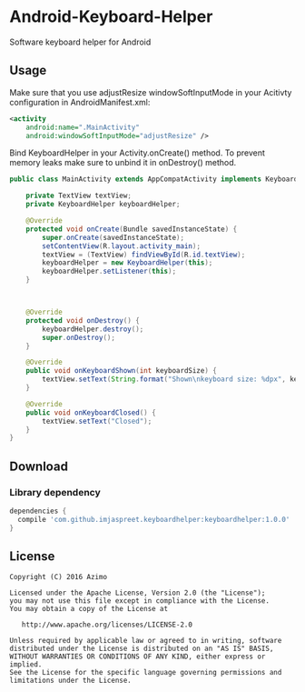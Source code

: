 # Android-Keyboard-Helper
Software keyboard helper for Android

## Usage
Make sure that you use adjustResize windowSoftInputMode in your Acitivty configuration in AndroidManifest.xml:

```xml
<activity
    android:name=".MainActivity"
    android:windowSoftInputMode="adjustResize" />
```  
Bind KeyboardHelper in your Activity.onCreate() method. To prevent memory leaks make sure to unbind it in onDestroy() method.
    
```java    
public class MainActivity extends AppCompatActivity implements KeyboardHelper.OnKeyboardToggleListener{

    private TextView textView;
    private KeyboardHelper keyboardHelper;

    @Override
    protected void onCreate(Bundle savedInstanceState) {
        super.onCreate(savedInstanceState);
        setContentView(R.layout.activity_main);
        textView = (TextView) findViewById(R.id.textView);
        keyboardHelper = new KeyboardHelper(this);
        keyboardHelper.setListener(this);
    }



    @Override
    protected void onDestroy() {
        keyboardHelper.destroy();
        super.onDestroy();
    }

    @Override
    public void onKeyboardShown(int keyboardSize) {
        textView.setText(String.format("Shown\nkeyboard size: %dpx", keyboardSize));
    }

    @Override
    public void onKeyboardClosed() {
        textView.setText("Closed");
    }
}
```
## Download

### Library dependency

```gradle
dependencies {
  compile 'com.github.imjaspreet.keyboardhelper:keyboardhelper:1.0.0'
}
```

## License

    Copyright (C) 2016 Azimo

    Licensed under the Apache License, Version 2.0 (the "License");
    you may not use this file except in compliance with the License.
    You may obtain a copy of the License at

       http://www.apache.org/licenses/LICENSE-2.0

    Unless required by applicable law or agreed to in writing, software
    distributed under the License is distributed on an "AS IS" BASIS,
    WITHOUT WARRANTIES OR CONDITIONS OF ANY KIND, either express or implied.
    See the License for the specific language governing permissions and
    limitations under the License.

